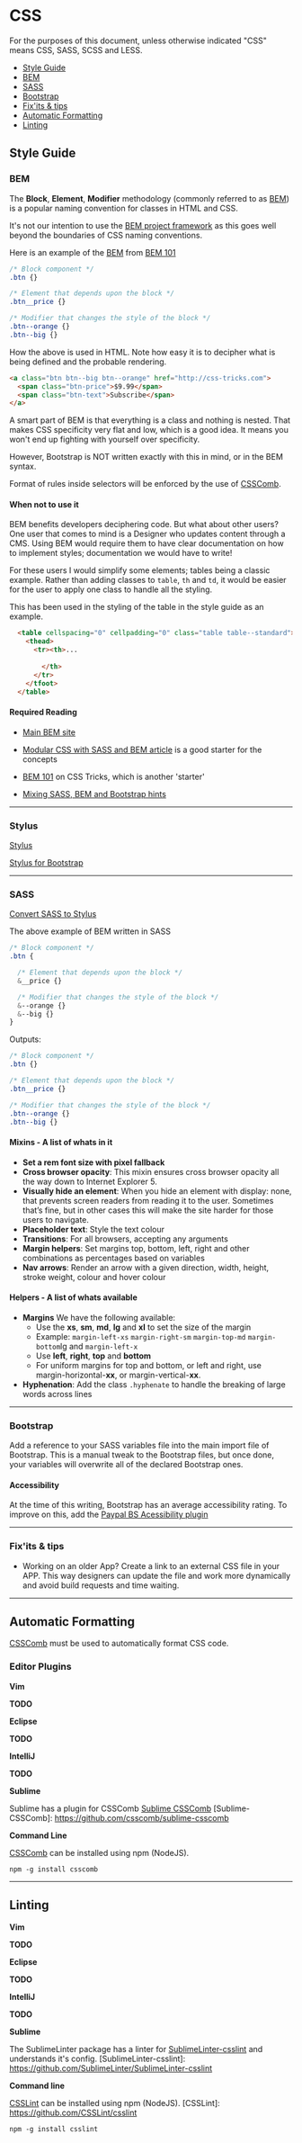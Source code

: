 # CSS

For the purposes of this document, unless otherwise indicated "CSS" means CSS, SASS, SCSS and LESS.

 - [Style Guide](#style-guide)
  - [BEM](#bem)
  - [SASS](#sass)
  - [Bootstrap](#bootstrap)
  - [Fix'its & tips](#fixits--tips)
 - [Automatic Formatting](#automatic-formatting)
 - [Linting](#linting)

## Style Guide

### BEM

[bem-site]: http://getbem.com/
[bem-projects]: https://en.bem.info/

The **Block**, **Element**, **Modifier** methodology (commonly referred to as [BEM](bem-site)) is a popular naming convention for classes in HTML and CSS.

It's not our intention to use the [BEM project framework](bem-projects) as this goes well beyond the boundaries of CSS naming conventions.

Here is an example of the [BEM](bem-site) from [BEM 101](bem-101)

```CSS
/* Block component */
.btn {}

/* Element that depends upon the block */ 
.btn__price {}

/* Modifier that changes the style of the block */
.btn--orange {} 
.btn--big {}
```

How the above is used in HTML. Note how easy it is to decipher what is being defined and the probable rendering.

```HTML
<a class="btn btn--big btn--orange" href="http://css-tricks.com">
  <span class="btn-price">$9.99</span>
  <span class="btn-text">Subscribe</span>
</a>
```

A smart part of BEM is that everything is a class and nothing is nested. That makes CSS specificity very flat and low, which is a good idea. It means you won't end up fighting with yourself over specificity.

However, Bootstrap is NOT written exactly with this in mind, or in the BEM syntax. 

Format of rules inside selectors will be enforced by the use of [CSSComb](css-comb).

#### When not to use it

BEM benefits developers deciphering code. But what about other users? One user that comes to mind is a Designer who updates content through a CMS. Using BEM would require them to have clear documentation on how to implement styles; documentation we would have to write!

For these users I would simplify some elements; tables being a classic example. Rather than adding classes to `table`, `th` and `td`, it would be easier for the user to apply one class to handle all the styling.

This has been used in the styling of the table in the style guide as an example. 

```HTML
  <table cellspacing="0" cellpadding="0" class="table table--standard">
    <thead>
      <tr><th>...
    
        </th>
      </tr>
    </tfoot>
  </table>
```

#### Required Reading

 - [Main BEM site](bem-site)
 
 - [Modular CSS with SASS and BEM article](sass-bem-article) is a good starter for the concepts

[sass-bem-article]: http://mathayward.com/modular-css-with-sass-and-bem/

 - [BEM 101](bem-101) on CSS Tricks, which is another 'starter'
 
[bem-101]: https://css-tricks.com/bem-101/

 - [Mixing SASS, BEM and Bootstrap hints](sass-bem-bs) 

[sass-bem-bs]: http://andersonorui.com/2014/08/08/bootstrap-sass-bem/

- - -

### Stylus

[Stylus](stylus)

[stylus]: https://learnboost.github.io/stylus/

[Stylus for Bootstrap](bootstrap-stylus)

[bootstrap-stylus]:https://github.com/maxmx/bootstrap-stylus

- - -

### SASS

[Convert SASS to Stylus](convert-sass-stylus)

[convert-sass-stylus]: http://sass2stylus.com/

The above example of BEM written in SASS

```SASS
/* Block component */
.btn {

  /* Element that depends upon the block */ 
  &__price {}

  /* Modifier that changes the style of the block */
  &--orange {} 
  &--big {}
}
```

Outputs:

```CSS
/* Block component */
.btn {}

/* Element that depends upon the block */ 
.btn__price {}

/* Modifier that changes the style of the block */
.btn--orange {} 
.btn--big {}
```
#### Mixins - A list of whats in it

 - **Set a rem font size with pixel fallback**
 - **Cross browser opacity**: This mixin ensures cross browser opacity all the way down to Internet Explorer 5.
 - **Visually hide an element**: When you hide an element with display: none, that prevents screen readers from reading it to the user. Sometimes that’s fine, but in other cases this will make the site harder for those users to navigate.
 - **Placeholder text**: Style the text colour
 - **Transitions**: For all browsers, accepting any arguments
 - **Margin helpers**: Set margins top, bottom, left, right and other combinations as percentages based on variables
 - **Nav arrows**: Render an arrow with a given direction, width, height, stroke weight, colour and hover colour

#### Helpers - A list of whats available
- **Margins** We have the following available: 
  - Use the **xs**, **sm**, **md**, **lg** and **xl** to set the size of the margin
  - Example: `margin-left-xs`  `margin-right-sm` `margin-top-md` `margin-bottom`lg and `margin-left-x` 
  - Use **left**, **right**, **top** and **bottom** 
  - For uniform margins for top and bottom, or left and right, use margin-horizontal-**xx**, or margin-vertical-**xx**.
- **Hyphenation**: Add the class `.hyphenate` to handle the breaking of large words across lines


- - -

### Bootstrap

Add a reference to your SASS variables file into the main import file of Bootstrap. This is a manual tweak to the Bootstrap files, but once done, your variables will overwrite all of the declared Bootstrap ones.  

#### Accessibility

At the time of this writing, Bootstrap has an average accessibility rating. To improve on this, add the [Paypal BS Acessibility plugin](paypal-accessibility-bs)

[paypal-accessibility-bs]: https://github.com/paypal/bootstrap-accessibility-plugin 

- - -

### Fix'its & tips

 - Working on an older App? Create a link to an external CSS file in your APP. This way designers can update the file and work more dynamically and avoid build requests and time waiting. 



- - -

## Automatic Formatting

[CSSComb](css-comb) must be used to automatically format CSS code.

[csscomb]: https://github.com/csscomb/csscomb.js

### Editor Plugins

**Vim**

**TODO**

**Eclipse**

**TODO**

**IntelliJ**

**TODO**

**Sublime**

Sublime has a plugin for CSSComb [Sublime CSSComb](Sublime-CSSComb)
[Sublime-CSSComb]: https://github.com/csscomb/sublime-csscomb

**Command Line**

[CSSComb](CSSComb) can be installed using npm (NodeJS).

[CSSComb]: http://csscomb.com/
```
npm -g install csscomb
```

- - -

## Linting

**Vim**

**TODO**

**Eclipse**

**TODO**

**IntelliJ**

**TODO**

**Sublime**

The SublimeLinter package has a linter for [SublimeLinter-csslint](SublimeLinter-csslint) and understands it's config.
[SublimeLinter-csslint]: https://github.com/SublimeLinter/SublimeLinter-csslint

**Command line**

[CSSLint](CSSLint) can be installed using npm (NodeJS).
[CSSLint]: https://github.com/CSSLint/csslint
```
npm -g install csslint
```

